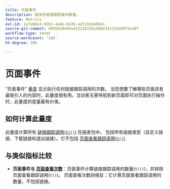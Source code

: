 ```yaml
---
title: 页面事件
description: 触发的链接跟踪操作数量。
feature: Metrics
exl-id: 1afe86e3-65b3-4e4e-b436-ed7cb5da9641
source-git-commit: d095628e94a45221815b1d08e35132de09f5ed8f
workflow-type: tm+mt
source-wordcount: '142'
ht-degree: 50%

---
```


# 页面事件

“页面事件” [量度](overview.md) 显示执行任何链接跟踪调用的次数。 当您想要了解哪些页面具有最吸引人的内容时，此量度很有用。当访客无需导航到新页面即可对页面执行操作时，此量度的度量最有价值。

## 如何计算此量度

此量度计算所有 [链接跟踪调用(`tl()`)](/help/implement/vars/functions/tl-method.md) 在报表包中。 包括所有链接类型（自定义链接、下载链接和退出链接）。它不包括 [页面查看跟踪调用(`t()`)](/help/implement/vars/functions/t-method.md).

## 与类似指标比较

* **页面事件与 [页面查看次数](page-views.md)**：页面事件计算链接跟踪调用的数量(`tl()`)，并排除页面查看跟踪调用(`t()`)。 页面查看次数则相反；它计算页面查看跟踪调用的数量，不包括链接。

